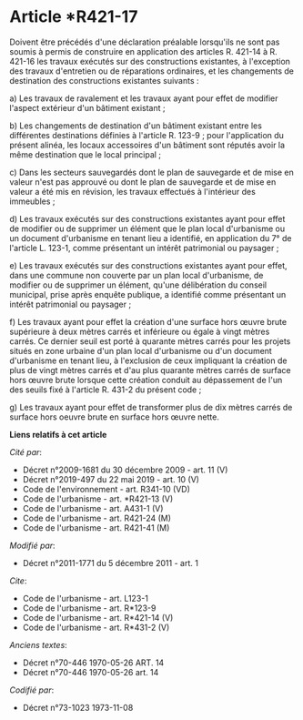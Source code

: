 # Article *R421-17

Doivent être précédés d'une déclaration préalable lorsqu'ils ne sont pas soumis à permis de construire en application des
articles R. 421-14 à R. 421-16 les travaux exécutés sur des constructions existantes, à l'exception des travaux d'entretien
ou de réparations ordinaires, et les changements de destination des constructions existantes suivants : 

a) Les travaux de ravalement et les travaux ayant pour effet de modifier l'aspect extérieur d'un bâtiment existant ; 

b) Les changements de destination d'un bâtiment existant entre les différentes destinations définies à l'article R. 123-9 ;
pour l'application du présent alinéa, les locaux accessoires d'un bâtiment sont réputés avoir la même destination que le
local principal ; 

c) Dans les secteurs sauvegardés dont le plan de sauvegarde et de mise en valeur n'est pas approuvé ou dont le plan de
sauvegarde et de mise en valeur a été mis en révision, les travaux effectués à l'intérieur des immeubles ; 

d) Les travaux exécutés sur des constructions existantes ayant pour effet de modifier ou de supprimer un élément que le plan
local d'urbanisme ou un document d'urbanisme en tenant lieu a identifié, en application du 7° de l'article L. 123-1, comme
présentant un intérêt patrimonial ou paysager ; 

e) Les travaux exécutés sur des constructions existantes ayant pour effet, dans une commune non couverte par un plan local
d'urbanisme, de modifier ou de supprimer un élément, qu'une délibération du conseil municipal, prise après enquête publique,
a identifié comme présentant un intérêt patrimonial ou paysager ; 

f) Les travaux ayant pour effet la création d'une surface hors œuvre brute supérieure à deux mètres carrés et inférieure ou
égale à vingt mètres carrés. Ce dernier seuil est porté à quarante mètres carrés pour les projets situés en zone urbaine d'un
plan local d'urbanisme ou d'un document d'urbanisme en tenant lieu, à l'exclusion de ceux impliquant la création de plus de
vingt mètres carrés et d'au plus quarante mètres carrés de surface hors œuvre brute lorsque cette création conduit au
dépassement de l'un des seuils fixé à l'article R. 431-2 du présent code ; 

g) Les travaux ayant pour effet de transformer plus de dix mètres carrés de surface hors oeuvre brute en surface hors œuvre
nette.

**Liens relatifs à cet article**

_Cité par_:

  - Décret n°2009-1681 du 30 décembre 2009 - art. 11 (V)
  - Décret n°2019-497 du 22 mai 2019 - art. 10 (V)
  - Code de l'environnement - art. R341-10 (VD)
  - Code de l'urbanisme - art. *R421-13 (V)
  - Code de l'urbanisme - art. A431-1 (V)
  - Code de l'urbanisme - art. R421-24 (M)
  - Code de l'urbanisme - art. R421-41 (M)

_Modifié par_:

  - Décret n°2011-1771 du 5 décembre 2011 - art. 1

_Cite_:

  - Code de l'urbanisme - art. L123-1
  - Code de l'urbanisme - art. R*123-9
  - Code de l'urbanisme - art. R*421-14 (V)
  - Code de l'urbanisme - art. R*431-2 (V)

_Anciens textes_:

  - Décret n°70-446 1970-05-26 ART. 14
  - Décret n°70-446 1970-05-26 art. 14

_Codifié par_:

  - Décret n°73-1023 1973-11-08
